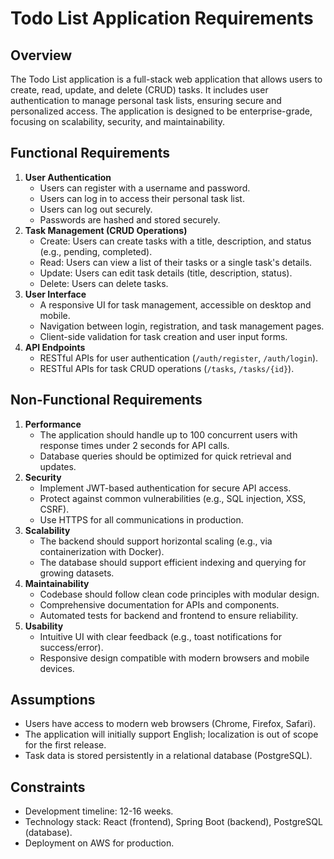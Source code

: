 # Todo List Application Requirements

## Overview
The Todo List application is a full-stack web application that allows users to create, read, update, and delete (CRUD) tasks. It includes user authentication to manage personal task lists, ensuring secure and personalized access. The application is designed to be enterprise-grade, focusing on scalability, security, and maintainability.

## Functional Requirements
1. **User Authentication**
   - Users can register with a username and password.
   - Users can log in to access their personal task list.
   - Users can log out securely.
   - Passwords are hashed and stored securely.
2. **Task Management (CRUD Operations)**
   - Create: Users can create tasks with a title, description, and status (e.g., pending, completed).
   - Read: Users can view a list of their tasks or a single task's details.
   - Update: Users can edit task details (title, description, status).
   - Delete: Users can delete tasks.
3. **User Interface**
   - A responsive UI for task management, accessible on desktop and mobile.
   - Navigation between login, registration, and task management pages.
   - Client-side validation for task creation and user input forms.
4. **API Endpoints**
   - RESTful APIs for user authentication (`/auth/register`, `/auth/login`).
   - RESTful APIs for task CRUD operations (`/tasks`, `/tasks/{id}`).

## Non-Functional Requirements
1. **Performance**
   - The application should handle up to 100 concurrent users with response times under 2 seconds for API calls.
   - Database queries should be optimized for quick retrieval and updates.
2. **Security**
   - Implement JWT-based authentication for secure API access.
   - Protect against common vulnerabilities (e.g., SQL injection, XSS, CSRF).
   - Use HTTPS for all communications in production.
3. **Scalability**
   - The backend should support horizontal scaling (e.g., via containerization with Docker).
   - The database should support efficient indexing and querying for growing datasets.
4. **Maintainability**
   - Codebase should follow clean code principles with modular design.
   - Comprehensive documentation for APIs and components.
   - Automated tests for backend and frontend to ensure reliability.
5. **Usability**
   - Intuitive UI with clear feedback (e.g., toast notifications for success/error).
   - Responsive design compatible with modern browsers and mobile devices.

## Assumptions
- Users have access to modern web browsers (Chrome, Firefox, Safari).
- The application will initially support English; localization is out of scope for the first release.
- Task data is stored persistently in a relational database (PostgreSQL).

## Constraints
- Development timeline: 12-16 weeks.
- Technology stack: React (frontend), Spring Boot (backend), PostgreSQL (database).
- Deployment on AWS for production.